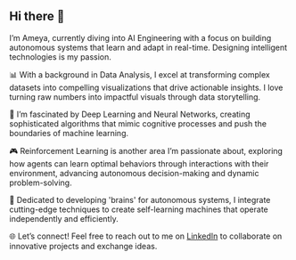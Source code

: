 ## Hi there 👋

I’m Ameya, currently diving into AI Engineering with a focus on building autonomous systems that learn and adapt in real-time. Designing intelligent technologies is my passion.

📊 With a background in Data Analysis, I excel at transforming complex datasets into compelling visualizations that drive actionable insights. I love turning raw numbers into impactful visuals through data storytelling.

🤖 I’m fascinated by Deep Learning and Neural Networks, creating sophisticated algorithms that mimic cognitive processes and push the boundaries of machine learning.

🎮 Reinforcement Learning is another area I’m passionate about, exploring how agents can learn optimal behaviors through interactions with their environment, advancing autonomous decision-making and dynamic problem-solving.

🧠 Dedicated to developing 'brains' for autonomous systems, I integrate cutting-edge techniques to create self-learning machines that operate independently and efficiently.

🌐 Let’s connect! Feel free to reach out to me on [LinkedIn](https://www.linkedin.com/in/ameya-punekar-b4037019b/) to collaborate on innovative projects and exchange ideas.
